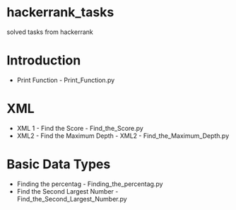 # hackerrank_tasks
solved tasks from hackerrank
# Introduction
* Print Function - Print_Function.py
# XML
* XML 1 - Find the Score - Find_the_Score.py
* XML2 - Find the Maximum Depth - XML2 - Find_the_Maximum_Depth.py
#  Basic Data Types
* Finding the percentag - Finding_the_percentag.py
* Find the Second Largest Number - Find_the_Second_Largest_Number.py
